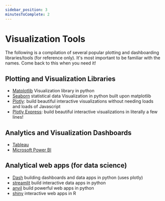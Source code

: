 ```yaml
---
sidebar_position: 3
minutesToComplete: 2
---
```


# Visualization Tools
The following is a compilation of several popular plotting and dashboarding libraries/tools (for reference only). It's most important to be familiar with the names. Come back to this when you need it! 

## Plotting and Visualization Libraries

* [Matplotlib](https://matplotlib.org/) Visualization library in python
* [Seaborn](https://seaborn.pydata.org/) statistical data Visualization in python built upon matplotlib
* [Plotly](https://plotly.com/graphing-libraries/): build beautiful interactive visualizations without needing loads and loads of Javascript
* [Plotly Express](https://plotly.com/python/plotly-express/): build beautiful interactive visualizations in literally a few lines!

## Analytics and Visualization Dashboards

* [Tableau](https://www.tableau.com/)
* [Microsoft Power BI](https://powerbi.microsoft.com/en-au/)

## Analytical web apps (for data science)

* [Dash](https://dash-gallery.plotly.host/Portal/) building dashboards and data apps in python (uses plotly)
* [streamlit](https://streamlit.io/) build interactive data apps in python
* [anvil](https://anvil.works/learn/tutorials) build powerful web apps in python
* [shiny](https://shiny.rstudio.com/) interactive web apps in R
